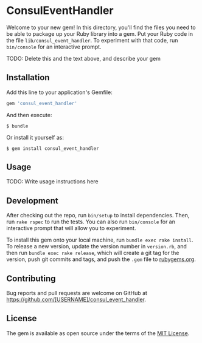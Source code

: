 # ConsulEventHandler

Welcome to your new gem! In this directory, you'll find the files you need to be able to package up your Ruby library into a gem. Put your Ruby code in the file `lib/consul_event_handler`. To experiment with that code, run `bin/console` for an interactive prompt.

TODO: Delete this and the text above, and describe your gem

## Installation

Add this line to your application's Gemfile:

```ruby
gem 'consul_event_handler'
```

And then execute:

    $ bundle

Or install it yourself as:

    $ gem install consul_event_handler

## Usage

TODO: Write usage instructions here

## Development

After checking out the repo, run `bin/setup` to install dependencies. Then, run `rake rspec` to run the tests. You can also run `bin/console` for an interactive prompt that will allow you to experiment.

To install this gem onto your local machine, run `bundle exec rake install`. To release a new version, update the version number in `version.rb`, and then run `bundle exec rake release`, which will create a git tag for the version, push git commits and tags, and push the `.gem` file to [rubygems.org](https://rubygems.org).

## Contributing

Bug reports and pull requests are welcome on GitHub at https://github.com/[USERNAME]/consul_event_handler.


## License

The gem is available as open source under the terms of the [MIT License](http://opensource.org/licenses/MIT).

